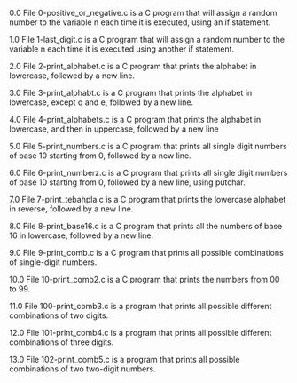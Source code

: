 0.0 File 0-positive_or_negative.c is a C program that will assign a random number to the variable n each time it is executed, using an if statement.

1.0 File 1-last_digit.c is a C program that will assign a random number to the variable n each time it is executed using another if statement.

2.0 File 2-print_alphabet.c is a C program that prints the alphabet in lowercase, followed by a new line.

3.0 File 3-print_alphabt.c is a C program that prints the alphabet in lowercase, except q and e, followed by a new line.

4.0 File 4-print_alphabets.c is a C program that prints the alphabet in lowercase, and then in uppercase, followed by a new line

5.0 File 5-print_numbers.c is a C program that prints all single digit numbers of base 10 starting from 0, followed by a new line.

6.0 File 6-print_numberz.c is a C program that prints all single digit numbers of base 10 starting from 0, followed by a new line, using putchar.

7.0 File 7-print_tebahpla.c is a C program that prints the lowercase alphabet in reverse, followed by a new line.

8.0 File 8-print_base16.c is a C program that prints all the numbers of base 16 in lowercase, followed by a new line.

9.0 File 9-print_comb.c is a C program that prints all possible combinations of single-digit numbers.

10.0 File 10-print_comb2.c is a C program that prints the numbers from 00 to 99.

11.0 File 100-print_comb3.c is a program that prints all possible different combinations of two digits.

12.0 File 101-print_comb4.c is a program that prints all possible different combinations of three digits.

13.0 File 102-print_comb5.c is a program that prints all possible combinations of two two-digit numbers.
